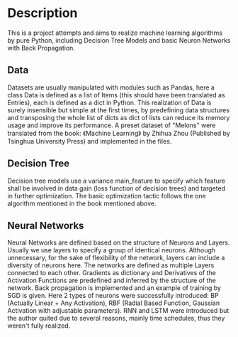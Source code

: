 # Description
This is a project attempts and aims to realize machine learning algorithms by pure Python, including Decision Tree Models and basic Neuron Networks with Back Propagation. 

## Data
Datasets are usually manipulated with modules such as Pandas, here a class Data is defined as a list of Items (this should have been translated as Entries), each is defined as a dict in Python.
This realization of Data is surely insensible but simple at the first times, by predefining data structures and transposing the whole list of dicts as dict of lists can reduce its memory usage and improve its performance.
A preset dataset of "Melons" were translated from the book: 《Machine Learning》 by Zhihua Zhou (Published by Tsinghua University Press) and implemented in the files.

## Decision Tree
Decision tree models use a variance main_feature to specify which feature shall be involved in data gain (loss function of decision trees) and targeted in further optimization.
The basic optimization tactic follows the one algorithm mentioned in the book mentioned above.

## Neural Networks
Neural Networks are defined based on the structure of Neurons and Layers. Usually we use layers to specify a group of identical neurons. Although unnecessary, for the sake of flexibility of the network, layers can include a diversity of neurons here.
The networks are defined as multiple Layers connected to each other. Gradients as dictionary and Derivatives of the Activation Functions are predefined and inferred by the structure of the network. Back propagation is implemented and an example of training by SGD is given.
Here 2 types of neurons were successfully introduced: BP (Actually Linear + Any Activation), RBF (Radial Based Function, Gaussian Activation with adjustable parameters). RNN and LSTM were introduced but the author quited due to several reasons, mainly time schedules, thus they weren't fully realized.

